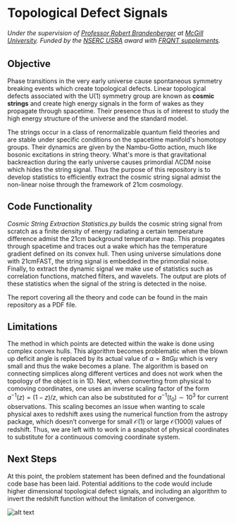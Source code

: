 # Topological Defect Signals
###### Under the supervision of [Professor Robert Brandenberger](https://www.physics.mcgill.ca/~rhb/) at [McGill University](https://www.mcgill.ca/). Funded by the [NSERC USRA](https://www.nserc-crsng.gc.ca/students-etudiants/ug-pc/usra-brpc_eng.asp) award with [FRQNT supplements](https://frq.gouv.qc.ca/en/program/supplements-of-the-nserc-undergraduate-student-research-awards-usra-bpca-2023-2024/).

## Objective

Phase transitions in the very early universe cause spontaneous symmetry breaking events which create topological defects. Linear topological defects associated with the U(1) symmetry group are known as **cosmic strings** and create high energy signals in the form of wakes as they propagate through spacetime. Their presence thus is of interest to study the high energy structure of the universe and the standard model.

The strings occur in a class of renormalizable quantum field theories and are stable under specific conditions on the spacetime manifold's homotopy groups. Their dynamics are given by the Nambu-Gotto action, much like bosonic excitations in string theory. What's more is that gravitational backreaction during the early universe causes primordial ΛCDM noise which hides the string signal. Thus the purpose of this repository is to develop statistics to efficiently extract the cosmic string signal admist the non-linear noise through the framework of 21cm cosmology.

## Code Functionality

*Cosmic String Extraction Statistics.py* builds the cosmic string signal from scratch as a finite density of energy radiating a certain temperature difference admist the 21cm background temperature map. This propagates through spacetime and traces out a wake which has the temperature gradient defined on its convex hull. Then using universe simulations done with 21cmFAST, the string signal is embedded in the primordial noise. Finally, to extract the dynamic signal we make use of statistics such as correlation functions, matched filters, and wavelets. The output are plots of these statistics when the signal of the string is detected in the noise.

The report covering all the theory and code can be found in the main repository as a PDF file.

## Limitations

The method in which points are detected within the wake is done using complex convex hulls. This algorithm
becomes problematic when the blown up deficit angle is replaced by its actual value of $\alpha = 8 \pi G \mu$ which
is very small and thus the wake becomes a plane. The algorithm is based on connecting simplices along
different vertices and does not work when the topology of the object is in 1D. Next, when converting from
physical to comoving coordinates, one uses an inverse scaling factor of the form $a^{−1}(z) = (1 − z)/z$, which
can also be substituted for $a^{−1}(t_0) \sim 10^3$ for current observations. This scaling becomes an issue when
wanting to scale physical axes to redshift axes using the numerical function from the astropy package, which
doesn’t converge for small $\mathcal{O}(1)$ or large $\mathcal{O}(1000)$ values of redshift. Thus, we are left with to work in a
snapshot of physical coordinates to substitute for a continuous comoving coordinate system.

## Next Steps

At this point, the problem statement has been defined and the foundational code base has been laid. Potential additions to the code would include higher dimensional topological defect signals, and including an algorithm to invert the redshift function without the limitation of convergence.

![alt text](https://github.com/IsolatedSingularity/Cosmic-String-Wakes/blob/main/Plots/2DConvolution.png?raw=true)
